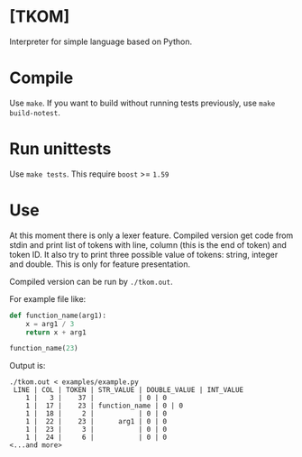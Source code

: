 # [TKOM]
Interpreter for simple language based on Python.

# Compile

Use `make`. If you want to build without running tests previously,
use `make build-notest`.

# Run unittests

Use `make tests`. This require `boost` >= `1.59`

# Use
At this moment there is only a lexer feature. Compiled version get
code from stdin and print list of tokens with line, column (this is
the end of token) and token ID. It also try to print three possible
value of tokens: string, integer and double. This is only for feature
presentation.

Compiled version can be run by `./tkom.out`.

For example file like:

```python
def function_name(arg1):
    x = arg1 / 3
    return x + arg1

function_name(23)
```

Output is:

    ./tkom.out < examples/example.py
     LINE | COL | TOKEN | STR_VALUE | DOUBLE_VALUE | INT_VALUE
        1 |   3 |    37 |           | 0 | 0
        1 |  17 |    23 | function_name | 0 | 0
        1 |  18 |     2 |           | 0 | 0
        1 |  22 |    23 |      arg1 | 0 | 0
        1 |  23 |     3 |           | 0 | 0
        1 |  24 |     6 |           | 0 | 0
    <...and more>
